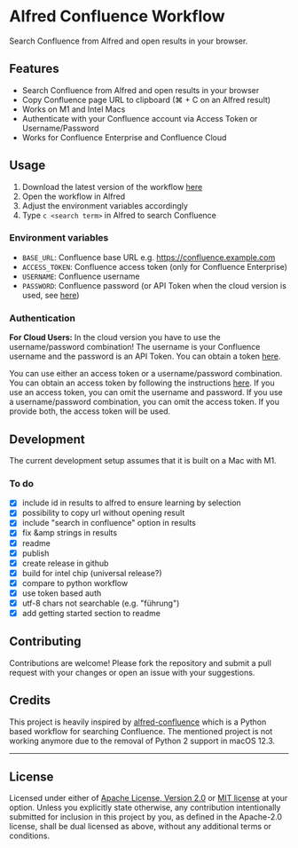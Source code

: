 # Alfred Confluence Workflow
Search Confluence from Alfred and open results in your browser.

## Features
- Search Confluence from Alfred and open results in your browser
- Copy Confluence page URL to clipboard (⌘ + C on an Alfred result)
- Works on M1 and Intel Macs
- Authenticate with your Confluence account via Access Token or Username/Password
- Works for Confluence Enterprise and Confluence Cloud

## Usage
1. Download the latest version of the workflow [here](https://github.com/jovobe/alfred-confluence-workflow/releases)
2. Open the workflow in Alfred
3. Adjust the environment variables accordingly
4. Type `c <search term>` in Alfred to search Confluence

### Environment variables
- `BASE_URL`: Confluence base URL e.g. https://confluence.example.com
- `ACCESS_TOKEN`: Confluence access token (only for Confluence Enterprise)
- `USERNAME`: Confluence username
- `PASSWORD`: Confluence password (or API Token when the cloud version is used, see [here](#authentication))

### Authentication
**For Cloud Users:** In the cloud version you have to use the username/password combination! The username is your Confluence username and the password is an API Token. You can obtain a token [here](https://id.atlassian.com/manage/api-tokens).

You can use either an access token or a username/password combination. You can obtain an access token by following the instructions [here](https://confluence.atlassian.com/enterprise/using-personal-access-tokens-1026032365.html). If you use an access token, you can omit the username and password. If you use a username/password combination, you can omit the access token. If you provide both, the access token will be used.

## Development
The current development setup assumes that it is built on a Mac with M1.

### To do
- [x] include id in results to alfred to ensure learning by selection
- [x] possibility to copy url without opening result
- [x] include "search in confluence" option in results
- [x] fix &amp strings in results
- [x] readme
- [x] publish
- [x] create release in github
- [x] build for intel chip (universal release?)
- [x] compare to python workflow
- [x] use token based auth
- [x] utf-8 chars not searchable (e.g. "führung")
- [x] add getting started section to readme

## Contributing
Contributions are welcome! Please fork the repository and submit a pull request with your changes or open an issue with your suggestions.

## Credits
This project is heavily inspired by [alfred-confluence](https://github.com/skleinei/alfred-confluence) which is a Python based workflow for searching Confluence. The mentioned project is not working anymore due to the removal of Python 2 support in macOS 12.3.

---

## License

Licensed under either of <a href="LICENSE-APACHE">Apache License, Version
2.0</a> or <a href="LICENSE-MIT">MIT license</a> at your option.
Unless you explicitly state otherwise, any contribution intentionally submitted
for inclusion in this project by you, as defined in the Apache-2.0 license,
shall be dual licensed as above, without any additional terms or conditions.
